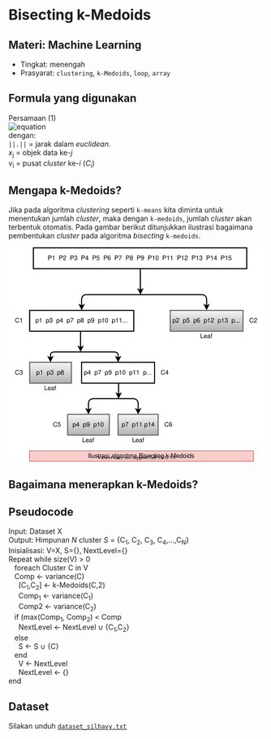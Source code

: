 # Bisecting k-Medoids
## Materi: Machine Learning
* Tingkat: menengah
* Prasyarat: `clustering`, `k-Medoids`, `loop`, `array`
## Formula yang digunakan
Persamaan (1)<br>
![equation](https://latex.codecogs.com/png.latex?variance=\frac{1}{n}\sum_{j=1,y_j\in_C_i}^{n}\big\|\big\|x_j-v_i\big\|\big\|^2) <br>
dengan:<br>
`||.||` = jarak dalam _euclidean_. <br>
_x_<sub>j</sub> = objek data ke-_j_ <br>
_v_<sub>i</sub> = pusat _cluster_ ke-_i_ (_C_<sub>i</sub>)

## Mengapa k-Medoids?
Jika pada algoritma _clustering_ seperti `k-means` kita diminta untuk menentukan jumlah _cluster_, maka dengan `k-medoids`, jumlah _cluster_ akan terbentuk otomatis. Pada gambar berikut ditunjukkan ilustrasi bagaimana pembentukan _cluster_ pada algoritma _bisecting_ `k-medoids`.<p>
![Bisecting k-Medoids](https://github.com/ardiansyah-sweng/notes/blob/main/method-comparison-ilustrasi-bisecting-kmedoids.svg)
## Bagaimana menerapkan k-Medoids?
## Pseudocode
Input: Dataset X<br>
Output: Himpunan _N_ cluster _S_ = {C<sub>1</sub>, C<sub>2</sub>, C<sub>3</sub>, C<sub>4</sub>,...,C<sub>N</sub>}<br>
Inisialisasi: V=X, S={}, NextLevel={}<br>
Repeat while size(V) > 0<br>
&nbsp;&nbsp; foreach Cluster C in V<br>
&nbsp;&nbsp; Comp &#8592; variance(C)<br>
&nbsp;&nbsp;&nbsp;&nbsp; [C<sub>1</sub>,C<sub>2</sub>] &#8592; k-Medoids(C,2)<br>
&nbsp;&nbsp;&nbsp;&nbsp; Comp<sub>1</sub> &#8592; variance(C<sub>1</sub>)<br>
&nbsp;&nbsp;&nbsp;&nbsp; Comp2 &#8592; variance(C<sub>2</sub>)<br>
&nbsp;&nbsp; if (max(Comp<sub>1</sub>, Comp<sub>2</sub>) < Comp<br>
&nbsp;&nbsp;&nbsp;&nbsp; NextLevel &#8592; NextLevel &#8746; {C<sub>1</sub>,C<sub>2</sub>}<br>
&nbsp;&nbsp; else<br>
&nbsp;&nbsp;&nbsp;&nbsp; S &#8592; S &#8746; {C}<br>
&nbsp;&nbsp; end<br>
&nbsp;&nbsp;&nbsp;&nbsp; V &#8592; NextLevel<br>
&nbsp;&nbsp;&nbsp;&nbsp; NextLevel &#8592; {}<br>
end

## Dataset
Silakan unduh [`dataset_silhavy.txt`](https://github.com/ardiansyah-sweng/ucwpso/blob/main/silhavy_dataset.txt)
